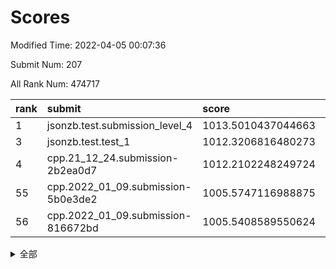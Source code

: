 # Scores

Modified Time: 2022-04-05 00:07:36

Submit Num: 207

All Rank Num: 474717

| rank |               submit               |       score        |       sigma        | pk_num |
| :--- | :--------------------------------- | :----------------- | :----------------- | :----- |
| 1    | jsonzb.test.submission_level_4     | 1013.5010437044663 | 0.8204640321704482 | 9172   |
| 3    | jsonzb.test.test_1                 | 1012.3206816480273 | 0.8137873321292131 | 9177   |
| 4    | cpp.21_12_24.submission-2b2ea0d7   | 1012.2102248249724 | 0.8109355667067587 | 9179   |
| 55   | cpp.2022_01_09.submission-5b0e3de2 | 1005.5747116988875 | 0.7188257744079215 | 9175   |
| 56   | cpp.2022_01_09.submission-816672bd | 1005.5408589550624 | 0.7241573425159992 | 9174   |


<details>
<summary>全部</summary>

| rank |                 submit                 |       score        |       sigma        | pk_num |
| :--- | :------------------------------------- | :----------------- | :----------------- | :----- |
| 1    | jsonzb.test.submission_level_4         | 1013.5010437044663 | 0.8204640321704482 | 9172   |
| 2    | gobigger.level_3.submission_level_3_18 | 1012.720112952813  | 0.7811364360373273 | 9171   |
| 3    | jsonzb.test.test_1                     | 1012.3206816480273 | 0.8137873321292131 | 9177   |
| 4    | cpp.21_12_24.submission-2b2ea0d7       | 1012.2102248249724 | 0.8109355667067587 | 9179   |
| 5    | gobigger.level_3.submission_level_3_10 | 1012.203831331254  | 0.7710151641806916 | 9174   |
| 6    | gobigger.level_3.submission_level_3_32 | 1011.340124112326  | 0.7917160319281787 | 9170   |
| 7    | gobigger.level_3.submission_level_3_21 | 1011.2566376772402 | 0.7423839456818803 | 9177   |
| 8    | gobigger.level_3.submission_level_3_45 | 1011.1786568737625 | 0.7655803939178147 | 9172   |
| 9    | gobigger.level_3.submission_level_3_49 | 1011.1455748151997 | 0.7758464987375603 | 9173   |
| 10   | gobigger.level_3.submission_level_3_5  | 1010.902410305719  | 0.7745094129865798 | 9171   |
| 11   | gobigger.level_3.submission_level_3_44 | 1010.8782036369491 | 0.7974995663428432 | 9172   |
| 12   | gobigger.level_3.submission_level_3_42 | 1010.7975898595581 | 0.7868812224904181 | 9173   |
| 13   | gobigger.level_3.submission_level_3_15 | 1010.7878086444066 | 0.8209754098040248 | 9168   |
| 14   | gobigger.level_3.submission_level_3_2  | 1010.7693664468535 | 0.7459288286325216 | 9174   |
| 15   | gobigger.level_3.submission_level_3_11 | 1010.705767590132  | 0.7645801912199587 | 9174   |
| 16   | gobigger.level_3.submission_level_3_0  | 1010.473048007173  | 0.7787457321414815 | 9175   |
| 17   | gobigger.level_3.submission_level_3_13 | 1010.4434935409545 | 0.7699777663262967 | 9176   |
| 18   | gobigger.level_3.submission_level_3_16 | 1010.4189504868536 | 0.7613831794239336 | 9170   |
| 19   | gobigger.level_3.submission_level_3_27 | 1010.4161646842501 | 0.767575104903327  | 9174   |
| 20   | gobigger.level_3.submission_level_3_25 | 1010.2526181437955 | 0.7469395123858583 | 9179   |
| 21   | gobigger.level_3.submission_level_3_1  | 1010.2357055426892 | 0.7652290152322301 | 9171   |
| 22   | gobigger.level_3.submission_level_3_38 | 1010.1680044643693 | 0.7603633352517839 | 9176   |
| 23   | gobigger.level_3.submission_level_3_8  | 1010.1559646045997 | 0.7487289925083805 | 9177   |
| 24   | gobigger.level_3.submission_level_3_48 | 1010.1109220944858 | 0.7424007207737899 | 9172   |
| 25   | gobigger.level_3.submission_level_3_36 | 1010.0862995693194 | 0.7458152852456605 | 9172   |
| 26   | gobigger.level_3.submission_level_3_4  | 1010.0575467120152 | 0.7401995442406326 | 9179   |
| 27   | gobigger.level_3.submission_level_3_37 | 1009.9170642004908 | 0.7799655701421329 | 9174   |
| 28   | gobigger.level_3.submission_level_3_29 | 1009.8504373311999 | 0.744355021934453  | 9171   |
| 29   | gobigger.level_3.submission_level_3_23 | 1009.8378459310686 | 0.7558862951583725 | 9171   |
| 30   | gobigger.level_3.submission_level_3_12 | 1009.7927835803401 | 0.755397661389056  | 9171   |
| 31   | gobigger.level_3.submission_level_3_31 | 1009.7833726112934 | 0.7698701461054293 | 9169   |
| 32   | gobigger.level_3.submission_level_3_39 | 1009.7792445477288 | 0.7806470041110158 | 9168   |
| 33   | gobigger.level_3.submission_level_3_19 | 1009.735729092359  | 0.7564595808276298 | 9171   |
| 34   | gobigger.level_3.submission_level_3_6  | 1009.691979854198  | 0.783149046145836  | 9171   |
| 35   | gobigger.level_3.submission_level_3_41 | 1009.6600775055132 | 0.7538329401913602 | 9176   |
| 36   | gobigger.level_3.submission_level_3_35 | 1009.5478746576933 | 0.7564611953028466 | 9175   |
| 37   | gobigger.level_3.submission_level_3_3  | 1009.4929551639048 | 0.747312572103658  | 9175   |
| 38   | gobigger.level_3.submission_level_3_43 | 1009.4555000810453 | 0.749746765741798  | 9171   |
| 39   | gobigger.level_3.submission_level_3_47 | 1009.3758267293443 | 0.7561278700989165 | 9167   |
| 40   | gobigger.level_3.submission_level_3_17 | 1009.3533166854623 | 0.7633724495844082 | 9174   |
| 41   | gobigger.level_3.submission_level_3_46 | 1009.132841431551  | 0.7294343483313125 | 9169   |
| 42   | gobigger.level_3.submission_level_3_30 | 1009.1301743215241 | 0.7429138001592988 | 9172   |
| 43   | gobigger.level_3.submission_level_3_26 | 1009.1282915139885 | 0.756336232070061  | 9173   |
| 44   | gobigger.level_3.submission_level_3_34 | 1009.0692723656713 | 0.7489526461663649 | 9170   |
| 45   | gobigger.level_3.submission_level_3_28 | 1009.0409023731798 | 0.7437092032719935 | 9176   |
| 46   | gobigger.level_3.submission_level_3_7  | 1008.8627500088802 | 0.7337922019382526 | 9170   |
| 47   | gobigger.level_3.submission_level_3_14 | 1008.8226509497838 | 0.7649454371656601 | 9177   |
| 48   | gobigger.level_3.submission_level_3_22 | 1008.8063447941395 | 0.7448518689089628 | 9173   |
| 49   | gobigger.level_3.submission_level_3_20 | 1008.6922950663843 | 0.7395582378624403 | 9176   |
| 50   | gobigger.level_3.submission_level_3_9  | 1008.5390440494364 | 0.7672047407250971 | 9168   |
| 51   | gobigger.level_3.submission_level_3_40 | 1008.439630740023  | 0.7393132279008071 | 9173   |
| 52   | gobigger.level_3.submission_level_3_24 | 1008.3607401644856 | 0.7289243287487437 | 9173   |
| 53   | gobigger.level_3.submission_level_3_33 | 1007.9947736562725 | 0.7387498787483966 | 9167   |
| 54   | gobigger.level_1.submission_level_1_34 | 1005.6360691148767 | 0.7108942149810694 | 9173   |
| 55   | cpp.2022_01_09.submission-5b0e3de2     | 1005.5747116988875 | 0.7188257744079215 | 9175   |
| 56   | cpp.2022_01_09.submission-816672bd     | 1005.5408589550624 | 0.7241573425159992 | 9174   |
| 57   | gobigger.level_1.submission_level_1_37 | 1004.615877088568  | 0.7220394079392254 | 9177   |
| 58   | gobigger.level_1.submission_level_1_48 | 1004.5679210666067 | 0.7190925941896188 | 9174   |
| 59   | gobigger.level_1.submission_level_1_28 | 1004.5551968301686 | 0.7170039941247546 | 9176   |
| 60   | gobigger.level_1.submission_level_1_31 | 1004.3779930827628 | 0.7116115967855727 | 9176   |
| 61   | gobigger.level_1.submission_level_1_5  | 1004.3707933509285 | 0.7110820176230299 | 9175   |
| 62   | gobigger.level_1.submission_level_1_36 | 1004.3564660370822 | 0.7317320516327043 | 9171   |
| 63   | gobigger.level_1.submission_level_1_9  | 1004.143677671924  | 0.718896162962189  | 9172   |
| 64   | gobigger.level_1.submission_level_1_14 | 1004.1225366001678 | 0.7297951039549543 | 9175   |
| 65   | gobigger.level_1.submission_level_1_2  | 1004.0565100766979 | 0.7244388782018369 | 9176   |
| 66   | gobigger.level_1.submission_level_1_21 | 1003.9426297919358 | 0.7137281002040866 | 9175   |
| 67   | gobigger.level_1.submission_level_1_32 | 1003.898280507239  | 0.7175229184413413 | 9178   |
| 68   | gobigger.level_1.submission_level_1_49 | 1003.8925181118104 | 0.7079168649950017 | 9175   |
| 69   | gobigger.level_1.submission_level_1_4  | 1003.8915971127877 | 0.7057412423286223 | 9174   |
| 70   | gobigger.level_1.submission_level_1_25 | 1003.8196233806789 | 0.7203338434367801 | 9172   |
| 71   | gobigger.level_1.submission_level_1_40 | 1003.7701583903537 | 0.7221182074667443 | 9171   |
| 72   | gobigger.level_1.submission_level_1_46 | 1003.6958334995911 | 0.716908420291186  | 9173   |
| 73   | gobigger.level_1.submission_level_1_11 | 1003.6764714691632 | 0.7119610170271378 | 9171   |
| 74   | gobigger.level_1.submission_level_1_13 | 1003.6627005513607 | 0.7218242765314292 | 9174   |
| 75   | gobigger.level_1.submission_level_1_12 | 1003.6579673526672 | 0.7236044579852164 | 9175   |
| 76   | gobigger.level_1.submission_level_1_22 | 1003.6416056863179 | 0.7186214333635444 | 9177   |
| 77   | gobigger.level_1.submission_level_1_39 | 1003.5624441077637 | 0.7214469811792221 | 9174   |
| 78   | gobigger.level_1.submission_level_1_24 | 1003.5618009028972 | 0.7186694606118563 | 9175   |
| 79   | gobigger.level_1.submission_level_1_26 | 1003.2225318789983 | 0.7146450690108395 | 9173   |
| 80   | gobigger.level_1.submission_level_1_41 | 1003.126498232769  | 0.7061378297099663 | 9173   |
| 81   | gobigger.level_1.submission_level_1_47 | 1003.0588897839367 | 0.7216583365400109 | 9175   |
| 82   | gobigger.level_1.submission_level_1_20 | 1003.0204215050608 | 0.7090771935810586 | 9176   |
| 83   | gobigger.level_1.submission_level_1_15 | 1002.9844915449374 | 0.7309041613256014 | 9175   |
| 84   | gobigger.level_1.submission_level_1_23 | 1002.9809828564559 | 0.7130261909324541 | 9176   |
| 85   | gobigger.level_1.submission_level_1_44 | 1002.9759980199018 | 0.7130949779879202 | 9173   |
| 86   | gobigger.level_1.submission_level_1_17 | 1002.8973009309973 | 0.7043651968467552 | 9172   |
| 87   | gobigger.level_1.submission_level_1_3  | 1002.8672695925363 | 0.706827782756787  | 9171   |
| 88   | gobigger.level_1.submission_level_1_16 | 1002.8399725896992 | 0.7150673318974862 | 9171   |
| 89   | gobigger.level_1.submission_level_1_8  | 1002.8077471456392 | 0.7130840214498932 | 9169   |
| 90   | gobigger.level_1.submission_level_1_10 | 1002.7465551678099 | 0.7094802287078905 | 9172   |
| 91   | gobigger.level_1.submission_level_1_35 | 1002.662435176663  | 0.7108808583508992 | 9176   |
| 92   | gobigger.level_1.submission_level_1_45 | 1002.6554204962297 | 0.7105368934570038 | 9168   |
| 93   | gobigger.level_1.submission_level_1_29 | 1002.6525087253505 | 0.7068506864014983 | 9175   |
| 94   | gobigger.level_1.submission_level_1_27 | 1002.5463961581602 | 0.6987195872493535 | 9173   |
| 95   | gobigger.level_1.submission_level_1_6  | 1002.4889895216199 | 0.7227746522603011 | 9166   |
| 96   | gobigger.level_1.submission_level_1_33 | 1002.358266278063  | 0.7133496439280725 | 9166   |
| 97   | gobigger.level_1.submission_level_1_7  | 1002.3434303922047 | 0.7342750518378558 | 9173   |
| 98   | gobigger.level_1.submission_level_1_19 | 1002.2906324461287 | 0.713518120962835  | 9176   |
| 99   | gobigger.level_1.submission_level_1_42 | 1002.2378924818097 | 0.7182555530700664 | 9174   |
| 100  | gobigger.level_1.submission_level_1_30 | 1002.2190106832995 | 0.7242489620006411 | 9176   |
| 101  | gobigger.level_1.submission_level_1_38 | 1002.1381790823024 | 0.7202984777530576 | 9172   |
| 102  | gobigger.level_1.submission_level_1_0  | 1002.0957971440807 | 0.7167659748214326 | 9175   |
| 103  | gobigger.level_1.submission_level_1_18 | 1001.7328588625127 | 0.7091221104513505 | 9175   |
| 104  | gobigger.level_1.submission_level_1_43 | 1001.5744893618532 | 0.7177052779373773 | 9172   |
| 105  | gobigger.level_1.submission_level_1_1  | 1001.2162804606304 | 0.7107252430229981 | 9173   |
| 106  | gobigger.random.submission_random_39   | 997.9793722282068  | 0.6996363480590435 | 9175   |
| 107  | gobigger.random.submission_random_21   | 997.3477605212488  | 0.7073503389421973 | 9178   |
| 108  | gobigger.random.submission_random_27   | 997.3083824501888  | 0.7157203384099473 | 9177   |
| 109  | gobigger.random.submission_random_16   | 997.184633894345   | 0.7168303786418124 | 9175   |
| 110  | gobigger.random.submission_random_49   | 997.1530321773806  | 0.7223716296699999 | 9169   |
| 111  | gobigger.random.submission_random_35   | 997.1231966641197  | 0.7089618683913557 | 9171   |
| 112  | gobigger.random.submission_random_38   | 997.1047262403172  | 0.7103784885393161 | 9171   |
| 113  | gobigger.random.submission_random_42   | 997.1002902134444  | 0.7069369042666959 | 9174   |
| 114  | gobigger.random.submission_random_25   | 997.0948250874791  | 0.7064570323935645 | 9176   |
| 115  | gobigger.random.submission_random_4    | 996.734226535004   | 0.6991657847450924 | 9175   |
| 116  | gobigger.random.submission_random_45   | 996.710140836912   | 0.7014935278659357 | 9174   |
| 117  | gobigger.random.submission_random_10   | 996.6763650696025  | 0.6987883123473626 | 9177   |
| 118  | gobigger.random.submission_random_34   | 996.4998156519406  | 0.7075392049281979 | 9169   |
| 119  | gobigger.random.submission_random_0    | 996.449957109689   | 0.7095170039536003 | 9173   |
| 120  | gobigger.random.submission_random_28   | 996.4364689548119  | 0.711532335649197  | 9173   |
| 121  | gobigger.random.submission_random_41   | 996.3910499719918  | 0.7089157668708477 | 9173   |
| 122  | gobigger.random.submission_random_1    | 996.2835826495733  | 0.7075317964475222 | 9170   |
| 123  | gobigger.random.submission_random_7    | 996.2586512925453  | 0.71238364256974   | 9175   |
| 124  | gobigger.random.submission_random_26   | 996.2576883189722  | 0.7034849713998051 | 9170   |
| 125  | gobigger.random.submission_random_3    | 996.2527848138302  | 0.709056033221602  | 9172   |
| 126  | gobigger.random.submission_random_37   | 996.2481533389881  | 0.716750864375928  | 9175   |
| 127  | gobigger.random.submission_random_31   | 996.2130322842022  | 0.7146511456180535 | 9170   |
| 128  | gobigger.random.submission_random_9    | 996.1807883800299  | 0.7090871732219662 | 9172   |
| 129  | gobigger.random.submission_random_46   | 996.1743932534258  | 0.6938342184079971 | 9175   |
| 130  | gobigger.random.submission_random_30   | 996.1697552979532  | 0.7066302904969068 | 9169   |
| 131  | gobigger.random.submission_random_44   | 996.0770823736937  | 0.7051614457257429 | 9175   |
| 132  | gobigger.random.submission_random_18   | 996.0356382300333  | 0.7279225949861137 | 9177   |
| 133  | gobigger.random.submission_random_14   | 996.0156291907331  | 0.7060574644165118 | 9173   |
| 134  | gobigger.random.submission_random_5    | 995.9427656851387  | 0.7189032484188131 | 9177   |
| 135  | gobigger.random.submission_random_13   | 995.8856224740055  | 0.704650206519314  | 9179   |
| 136  | gobigger.random.submission_random_36   | 995.7776733000907  | 0.7137999793627879 | 9175   |
| 137  | gobigger.random.submission_random_19   | 995.7353781189797  | 0.7002095802043965 | 9180   |
| 138  | gobigger.random.submission_random_48   | 995.723481233589   | 0.7092975736930037 | 9178   |
| 139  | gobigger.random.submission_random_47   | 995.6402223242894  | 0.6966037026801463 | 9170   |
| 140  | gobigger.random.submission_random_2    | 995.6328919793856  | 0.7214783375242152 | 9175   |
| 141  | gobigger.random.submission_random_17   | 995.6088109543778  | 0.7291787961532623 | 9170   |
| 142  | gobigger.random.submission_random_23   | 995.5915506294426  | 0.700516020767463  | 9169   |
| 143  | gobigger.random.submission_random_11   | 995.5507856258446  | 0.7253399888993126 | 9171   |
| 144  | gobigger.random.submission_random_33   | 995.5350292738925  | 0.7097373338808743 | 9176   |
| 145  | gobigger.random.submission_random_8    | 995.4780332469113  | 0.7085265299241286 | 9175   |
| 146  | gobigger.random.submission_random_22   | 995.4625623135277  | 0.7106571251752071 | 9171   |
| 147  | gobigger.random.submission_random_15   | 995.3953335424872  | 0.7156339667040522 | 9171   |
| 148  | gobigger.random.submission_random_12   | 995.2823030556768  | 0.719997528519175  | 9177   |
| 149  | gobigger.random.submission_random_32   | 995.204263152872   | 0.7211185397506581 | 9169   |
| 150  | gobigger.random.submission_random_24   | 995.1666269515072  | 0.7296711184740122 | 9171   |
| 151  | gobigger.random.submission_random_29   | 994.9915474292764  | 0.7066115894956351 | 9177   |
| 152  | gobigger.random.submission_random_20   | 994.8705784125244  | 0.7117497723588583 | 9171   |
| 153  | gobigger.random.submission_random_40   | 994.8301440549209  | 0.7134689586950196 | 9175   |
| 154  | gobigger.random.submission_random_43   | 994.6175422486132  | 0.7104373038686304 | 9170   |
| 155  | gobigger.level_2.submission_level_2_20 | 994.4473427402172  | 0.72506965872374   | 9174   |
| 156  | gobigger.random.submission_random_6    | 994.0962929301108  | 0.7277153810273154 | 9171   |
| 157  | gobigger.level_2.submission_level_2_27 | 993.9106084068902  | 0.7278215057892016 | 9170   |
| 158  | gobigger.level_2.submission_level_2_0  | 993.8629111641683  | 0.747345496986744  | 9170   |
| 159  | gobigger.level_2.submission_level_2_6  | 993.6125412502681  | 0.7412169972746397 | 9178   |
| 160  | gobigger.level_2.submission_level_2_13 | 993.4230227886801  | 0.7175022011696854 | 9172   |
| 161  | gobigger.level_2.submission_level_2_39 | 993.389286528699   | 0.7306971364726911 | 9180   |
| 162  | gobigger.level_2.submission_level_2_23 | 993.0790596704857  | 0.7265971638453635 | 9171   |
| 163  | gobigger.level_2.submission_level_2_9  | 993.0655426045967  | 0.7456435920499026 | 9174   |
| 164  | gobigger.level_2.submission_level_2_31 | 992.9254453299549  | 0.7297626257986686 | 9172   |
| 165  | gobigger.level_2.submission_level_2_17 | 992.9189083897218  | 0.7327079700397787 | 9171   |
| 166  | gobigger.level_2.submission_level_2_48 | 992.9083171233224  | 0.7459716733601702 | 9171   |
| 167  | gobigger.level_2.submission_level_2_49 | 992.7554971987039  | 0.7366132110525685 | 9175   |
| 168  | gobigger.level_2.submission_level_2_15 | 992.719898795003   | 0.7356160578718632 | 9170   |
| 169  | gobigger.level_2.submission_level_2_7  | 992.6379725120767  | 0.747979402812564  | 9171   |
| 170  | gobigger.level_2.submission_level_2_22 | 992.5896647498903  | 0.7353334804106233 | 9174   |
| 171  | gobigger.level_2.submission_level_2_33 | 992.5670990448517  | 0.7359418737107379 | 9171   |
| 172  | gobigger.level_2.submission_level_2_2  | 992.5670670265085  | 0.7502173936612294 | 9172   |
| 173  | gobigger.level_2.submission_level_2_43 | 992.524012678052   | 0.7291436144508842 | 9175   |
| 174  | gobigger.level_2.submission_level_2_34 | 992.3368941875517  | 0.7267222873755259 | 9172   |
| 175  | gobigger.level_2.submission_level_2_38 | 992.3303169618858  | 0.7341501865044291 | 9176   |
| 176  | gobigger.level_2.submission_level_2_37 | 992.3231033093443  | 0.7227817886171334 | 9173   |
| 177  | gobigger.level_2.submission_level_2_46 | 992.3205905547466  | 0.727393702306768  | 9173   |
| 178  | gobigger.level_2.submission_level_2_26 | 992.3155422189766  | 0.739461140606486  | 9167   |
| 179  | gobigger.level_2.submission_level_2_42 | 992.2443657773249  | 0.7313380658082124 | 9173   |
| 180  | gobigger.level_2.submission_level_2_25 | 992.1665548079995  | 0.7463127701795449 | 9171   |
| 181  | gobigger.level_2.submission_level_2_19 | 992.1111863307308  | 0.7372390480523412 | 9176   |
| 182  | gobigger.level_2.submission_level_2_18 | 992.1080393849677  | 0.7273758498345262 | 9173   |
| 183  | gobigger.level_2.submission_level_2_40 | 992.0705622065701  | 0.7591132227026265 | 9175   |
| 184  | gobigger.level_2.submission_level_2_21 | 992.0397852993934  | 0.7282552982779247 | 9178   |
| 185  | gobigger.level_2.submission_level_2_3  | 991.9557221711613  | 0.7334600843345263 | 9173   |
| 186  | gobigger.level_2.submission_level_2_4  | 991.9529251366396  | 0.7367681015668968 | 9168   |
| 187  | gobigger.level_2.submission_level_2_47 | 991.9320840149707  | 0.7484101506491271 | 9176   |
| 188  | gobigger.level_2.submission_level_2_10 | 991.8181495527865  | 0.7616991013999721 | 9171   |
| 189  | gobigger.level_2.submission_level_2_41 | 991.7569314836936  | 0.7373588874625874 | 9176   |
| 190  | gobigger.level_2.submission_level_2_35 | 991.7496384418587  | 0.7380956160448776 | 9175   |
| 191  | gobigger.level_2.submission_level_2_30 | 991.6954663921684  | 0.7486365018296446 | 9168   |
| 192  | gobigger.level_2.submission_level_2_24 | 991.6840341581856  | 0.75779827869282   | 9171   |
| 193  | gobigger.level_2.submission_level_2_11 | 991.6550290206814  | 0.7508168897341854 | 9175   |
| 194  | gobigger.level_2.submission_level_2_29 | 991.5280895735411  | 0.7431822288281841 | 9175   |
| 195  | gobigger.level_2.submission_level_2_32 | 991.5191038339904  | 0.7580505290788698 | 9173   |
| 196  | gobigger.level_2.submission_level_2_12 | 991.4721512857748  | 0.7607625545594551 | 9168   |
| 197  | gobigger.level_2.submission_level_2_1  | 991.4142220977477  | 0.7475409203603585 | 9174   |
| 198  | gobigger.level_2.submission_level_2_8  | 991.308977471031   | 0.7656831152930886 | 9179   |
| 199  | gobigger.level_2.submission_level_2_28 | 991.2915621828151  | 0.76516854217217   | 9170   |
| 200  | gobigger.level_2.submission_level_2_45 | 991.1345565025994  | 0.7466071814900838 | 9177   |
| 201  | gobigger.level_2.submission_level_2_14 | 991.1035403140002  | 0.7371932951403067 | 9178   |
| 202  | gobigger.level_2.submission_level_2_44 | 990.9851007732783  | 0.7684612334643932 | 9174   |
| 203  | gobigger.level_2.submission_level_2_5  | 990.9496136648696  | 0.755388036447574  | 9177   |
| 204  | gobigger.level_2.submission_level_2_36 | 990.319125654337   | 0.7727924575253067 | 9172   |
| 205  | gobigger.level_2.submission_level_2_16 | 990.113122354509   | 0.7869566697811823 | 9174   |
| 206  | gobigger.none.submission_none_1        | 977.4099708743277  | 1.3088701147519817 | 9176   |
| 207  | gobigger.none.submission_none_0        | 976.2550468044731  | 1.4436190577231152 | 9179   |

</details>